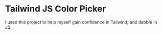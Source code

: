 # Tailwind JS Color Picker
 I used this project to help myself gain confidence in Tailwind, and dabble in JS.
